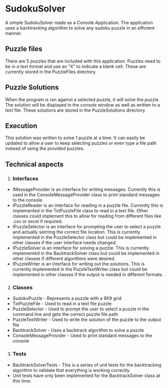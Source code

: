 # SudokuSolver
A simple SudokuSolver made as a Console Application. The application uses a backtracking algorithm to solve any sudoku puzzle in an efficient manner.  

## Puzzle files
There are 5 puzzles that are included with this application. Puzzles need to be in a text format and use an "X" to indicate a blank cell. These are currently stored in the PuzzleFiles directory.

## Puzzle Solutions
When the program is ran against a selected puzzle, it will solve the puzzle. The solution will be displayed in the console window as well as written to a text file. These solutions are stored in the PuzzleSolutions directory.

## Execution
This solution was written to solve 1 puzzle at a time. It can easily be updated to allow a user to keep selecting puzzles or even type a file path instead of using the provided puzzles.


## Technical aspects
1. ### Interfaces
* IMessageProvider is an interface for writing messages. Currently this is used in the ConsoleMessageProvider class to print standard messages to the console.
* IPuzzleReader is an interface for reading in a puzzle file. Currently this is implemented in the TxtPuzzleFile class to read in a text file. Other classes could implement this to allow for reading from different files like .csv or excel if required.
* IPuzzleSelector is an interface for prompting the user to select a puzzle and actually selcting the correct file location. This is currently implemented in the PuzzleSelector class but could be implemented in other classes if the user interface needs changed.
* IPuzzleSolver is an interface for solving a puzzle. This is currently implemented in the BacktrackSolver class but could be implemented in other classes if different algorithms were desired.
* IPuzzleWriter is an interface for writing out the solutions. This is currently implemented in the PuzzleTextWriter class but could be implemented in other classes if the output is needed in different formats.

2. ### Classes
* SudokuPuzzle - Represents a puzzle with a 9X9 grid
* TxtPuzzleFile - Used to read in a text file puzzle
* PuzzleSelector - Used to prompt the user to select a puzzle in the command line and gets the correct puzzle file path
* PuzzleTextWriter - Used to write the solution of the puzzle to the output file
* BacktrackSolver - Uses a backtrack algorithm to solve a puzzle
* ConsoleMessageProvider - Used to print standard messages to the console

3. ### Tests
* BacktrackSolverTests - This is a series of unit tests for the backtracking algorithm to validate that everything is working correctly.
* Unit tests have only been implemented for the BacktrackSolver class at this time.
